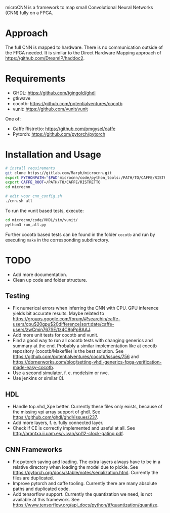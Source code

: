 microCNN is a framework to map small Convolutional Neural Networks (CNN) fully on a FPGA.

# Approach

The full CNN is mapped to hardware. There is no communication outside of the FPGA needed. It is similar to the Direct Hardware Mapping approach of https://github.com/DreamIP/haddoc2.

# Requirements

- GHDL: https://github.com/tgingold/ghdl
- gtkwave
- cocotb: https://github.com/potentialventures/cocotb
- vunit: https://github.com/vunit/vunit

One of:
- Caffe Ristretto: https://github.com/pmgysel/caffe
- Pytorch: https://github.com/pytorch/pytorch

# Installation and Usage

```bash
# install requirements
git clone https://gitlab.com/Marph/microcnn.git
export PYTHONPATH="$PWD"microcnn/code/python_tools:/PATH/TO/CAFFE/RISTRETTO/python
export CAFFE_ROOT=/PATH/TO/CAFFE/RISTRETTO
cd microcnn

# edit your cnn_config.sh
./cnn.sh all
```

To run the vunit based tests, execute:
```bash
cd microcnn/code/VHDL/sim/vunit/
python3 run_all.py
```
Further cocotb based tests can be found in the folder `cocotb` and run by executing `make` in the corresponding subdirectory.

# TODO

- Add more documentation.
- Clean up code and folder structure.

## Testing
- Fix numerical errors when inferring the CNN with CPU. GPU inference yields bit accurate results. Maybe related to https://groups.google.com/forum/#!searchin/caffe-users/cpu$20gpu$20difference|sort:date/caffe-users/zwCmin767SE/tz4C8pPpBAAJ.
- Add more unit tests for cocotb and vunit.
- Find a good way to run all cocotb tests with changing generics and summary at the end. Probably a similar implementation like at cocotb repository (cocotb/Makefile) is the best solution. See https://github.com/potentialventures/cocotb/issues/756 and https://dornerworks.com/blog/setting-vhdl-generics-fpga-verification-made-easy-cocotb.
- Use a second simulator, f. e. modelsim or nvc.
- Use jenkins or similar CI.

## HDL
- Handle top.vhd_Xpe better. Currently these files only exists, because of the missing vpi array support of ghdl. See https://github.com/ghdl/ghdl/issues/237.
- Add more layers, f. e. fully connected layer.
- Check if CE is correctly implemented and useful at all. See http://arantxa.ii.uam.es/~ivan/spl12-clock-gating.pdf.

## CNN Frameworks
- Fix pytorch saving and loading. The extra layers always have to be in a relative directory when loading the model due to pickle. See https://pytorch.org/docs/stable/notes/serialization.html. Currently the files are duplicated.
- Improve pytorch and caffe tooling. Currently there are many absolute paths and duplicated code.
- Add tensorflow support. Currently the quantization we need, is not available at this framework. See https://www.tensorflow.org/api_docs/python/tf/quantization/quantize.